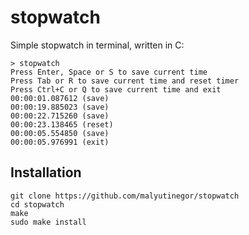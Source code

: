 # stopwatch

Simple stopwatch in terminal, written in C:

```
> stopwatch
Press Enter, Space or S to save current time
Press Tab or R to save current time and reset timer
Press Ctrl+C or Q to save current time and exit
00:00:01.087612 (save)
00:00:19.885023 (save)
00:00:22.715260 (save)
00:00:23.138465 (reset)
00:00:05.554850 (save)
00:00:05.976991 (exit)
```

## Installation

```
git clone https://github.com/malyutinegor/stopwatch
cd stopwatch
make
sudo make install
```
